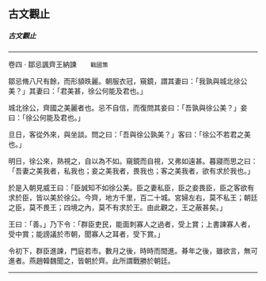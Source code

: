 

## 古文觀止

##### 古文觀止

* * *

卷四 ‧ 鄒忌諷齊王納諫　　`戰國策`

鄒忌脩八尺有餘，而形䫉昳麗。朝服衣冠，窺鏡，謂其妻曰：「我孰與城北徐公美？」其妻曰：「君美甚，徐公何能及君也。」

城北徐公，齊國之美麗者也。忌不自信，而復問其妾曰：「吾孰與徐公美？」妾曰：「徐公何能及君也。」

旦日，客從外來，與坐談。問之曰：「吾與徐公孰美？」客曰：「徐公不若君之美也。」

明日，徐公來，熟視之，自以為不如。窺鏡而自視，又弗如遠甚。暮寢而思之曰：「吾妻之美我者，私我也；妾之美我者，畏我也；客之美我者，欲有求於我也。」

於是入朝見威王曰：「臣誠知不如徐公美。臣之妻私臣，臣之妾畏臣，臣之客欲有求於臣，皆以美於徐公。今齊，地方千里，百二十城。宮婦左右，莫不私王；朝廷之臣，莫不畏王；四境之內，莫不有求於王。由此觀之，王之蔽甚矣。」

王曰：「善。」乃下令：「群臣吏民，能面刺寡人之過者，受上賞；上書諫寡人者，受中賞；能謗議於市朝，聞寡人之耳者，受下賞。」

令初下，群臣進諫，門庭若市。數月之後，時時而間進。朞年之後，雖欲言，無可進者。燕趙韓魏聞之，皆朝於齊。此所謂戰勝於朝廷。

* * *


